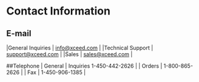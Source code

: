 # Contact Information

## E-mail

|General Inquiries	| info@xceed.com |
|Technical Support	| support@xceed.com |
|Sales	| sales@xceed.com |

##Telephone
| General | Inquiries	1-450-442-2626 |
| Orders	| 1-800-865-2626 |
| Fax	| 1-450-906-1385 |